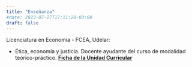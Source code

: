 ```yaml
---
title: "Enseñanza"
#date: 2023-07-27T17:11:28-03:00
draft: false
---
```


Licenciatura en Economía - FCEA, Udelar:
- Ética, economía y justicia. Docente ayudante del curso de modalidad teórico-práctico. [**Ficha de la Unidad Curricular**](https://www.fcea.udelar.edu.uy/images/micrositios/bedelia/fichas_UC/2023/PAR/S41_2023_02_%C3%89tica_Econom%C3%ADa_y_Justicia.pdf)
